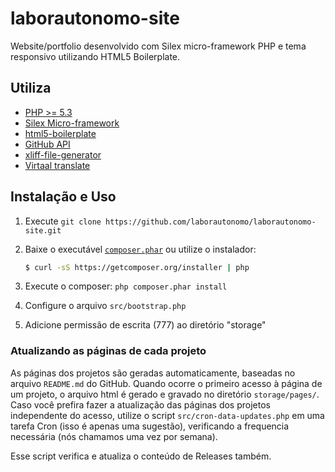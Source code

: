 laborautonomo-site
==================

Website/portfolio desenvolvido com Silex micro-framework PHP e tema responsivo utilizando HTML5 Boilerplate.

Utiliza
-------
* [PHP >= 5.3](https://php.net)
* [Silex Micro-framework](http://silex.sensiolabs.org/)
* [html5-boilerplate](https://github.com/h5bp/html5-boilerplate)
* [GitHub API](https://developer.github.com/v3/)
* [xliff-file-generator](https://github.com/laborautonomo/xliff-file-generator)
* [Virtaal translate](https://github.com/translate/virtaal)

Instalação e Uso
----------------

1. Execute `git clone https://github.com/laborautonomo/laborautonomo-site.git`

2. Baixe o executável [`composer.phar`](https://getcomposer.org/composer.phar) ou utilize o instalador:

    ``` sh
    $ curl -sS https://getcomposer.org/installer | php
    ```

3. Execute o composer: `php composer.phar install`

4. Configure o arquivo `src/bootstrap.php`

5. Adicione permissão de escrita (777) ao diretório "storage"

### Atualizando as páginas de cada projeto
As páginas dos projetos são geradas automaticamente, baseadas no arquivo `README.md` do GitHub. Quando ocorre o primeiro acesso à página de um projeto, o arquivo html é gerado e gravado no diretório `storage/pages/`.
Caso você prefira fazer a atualização das páginas dos projetos independente do acesso, utilize o script `src/cron-data-updates.php` em uma tarefa Cron (isso é apenas uma sugestão), verificando a frequencia necessária (nós chamamos uma vez por semana).

Esse script verifica e atualiza o conteúdo de Releases também.